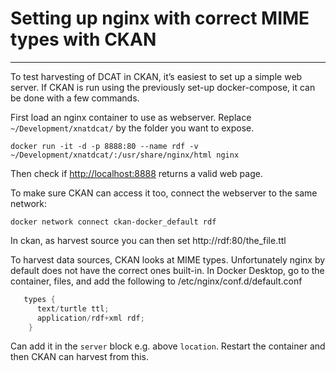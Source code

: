 # Setting up nginx with correct MIME types with CKAN

* * *

To test harvesting of DCAT in CKAN, it’s easiest to set up a simple web server. If CKAN is run using the previously set-up docker-compose, it can be done with a few commands.

First load an nginx container to use as webserver. Replace `~/Development/xnatdcat/` by the folder you want to expose.

`docker run -it -d -p 8888:80 --name rdf -v ~/Development/xnatdcat/:/usr/share/nginx/html nginx`

Then check if [http://localhost:8888](http://localhost:8888) returns a valid web page.

To make sure CKAN can access it too, connect the webserver to the same network:

`docker network connect ckan-docker_default rdf`

In ckan, as harvest source you can then set http://rdf:80/the_file.ttl

To harvest data sources, CKAN looks at MIME types. Unfortunately nginx by default does not have the correct ones built-in. In Docker Desktop, go to the container, files, and add the following to /etc/nginx/conf.d/default.conf

```java
   types {
      text/turtle ttl;
      application/rdf+xml rdf;
    }
```

Can add it in the `server` block e.g. above `location`. Restart the container and then CKAN can harvest from this.